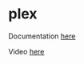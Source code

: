 # plex

Documentation [here](https://docs.technotim.live/posts/plex-containerized/)

Video [here](https://www.youtube.com/watch?v=MG_1XQxWns0)